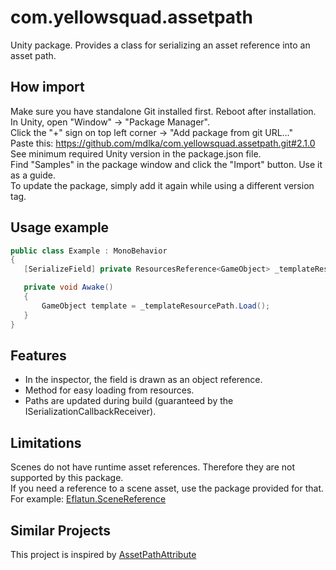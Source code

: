 # com.yellowsquad.assetpath

Unity package. Provides a class for serializing an asset reference into an asset path.

## How import
Make sure you have standalone Git installed first. Reboot after installation.  
In Unity, open "Window" -> "Package Manager".  
Click the "+" sign on top left corner -> "Add package from git URL..."  
Paste this: https://github.com/mdlka/com.yellowsquad.assetpath.git#2.1.0  
See minimum required Unity version in the package.json file.  
Find "Samples" in the package window and click the "Import" button. Use it as a guide.  
To update the package, simply add it again while using a different version tag.  

## Usage example

 ```csharp
public class Example : MonoBehavior
{
    [SerializeField] private ResourcesReference<GameObject> _templateResourcePath;

    private void Awake()
    {
        GameObject template = _templateResourcePath.Load();
    }
}
 ```

 ## Features
 
- In the inspector, the field is drawn as an object reference.
- Method for easy loading from resources.
- Paths are updated during build (guaranteed by the ISerializationCallbackReceiver).

## Limitations

Scenes do not have runtime asset references. Therefore they are not supported by this package.  
If you need a reference to a scene asset, use the package provided for that. For example: [Eflatun.SceneReference](https://github.com/starikcetin/Eflatun.SceneReference)

## Similar Projects

This project is inspired by [AssetPathAttribute](https://github.com/ByronMayne/AssetPathAttribute)
